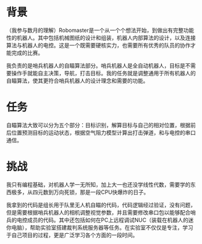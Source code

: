 # 背景
（我参与数月的理解）Robomaster是一个从一个个想法开始，到做出有完整功能性的机器人。其中包括机械图纸的设计和组装，机器人内部算法的设计，以及连接算法与机器人的电控。这是一个既需要硬核实力，也需要所有优秀的队员的协作才能完成的比赛。

我负责的是哨兵机器人的自瞄算法部分。哨兵机器人是全自动机器人，目标是不需要操作手就能自主决策，导航，打击目标。我的任务就是调整通用于所有机器人的自瞄算法，使其更符合哨兵机器人的设计理念和需要的功能。

# 任务
自瞄算法大致可以分为五个部分：目标识别，解算目标与自己的相对位置，根据前后位置预测目标的运动状态，根据空气阻力模型计算出打击弹道，和与电控的串口通信。

# 挑战
我只有编程基础，对机器人学一无所知，加上大一也还没学线性代数，需要学的东西极多，从四元数到万向死锁，那是一段CPU快爆炸的日子。

我拿到的代码是组长用于队里无人机自瞄的代码，代码逻辑经过验证，没有问题，但是需要根据哨兵机器人的相机调整视觉参数，并且需要修改串口包以能够配合哨兵的电控成员的代码。其中还包括如何在PC上远程调试NUC（装载在机器人的迷你电脑），帮助实验室搭建裁判系统服务器等任务。在实验室不仅仅是专注，学习于自己项目的过程，更是广泛学习各个方面的一段时间。